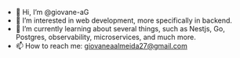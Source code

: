 - 👋 Hi, I’m @giovane-aG
- 👀 I’m interested in web development, more specifically in backend.
- 🌱 I’m currently learning about several things, such as Nestjs, Go, Postgres, observability, microservices, and much more.
- 📫 How to reach me: giovaneaalmeida27@gmail.com

<!---
giovane-aG/giovane-aG is a ✨ special ✨ repository because its `README.md` (this file) appears on your GitHub profile.
You can click the Preview link to take a look at your changes.
--->
